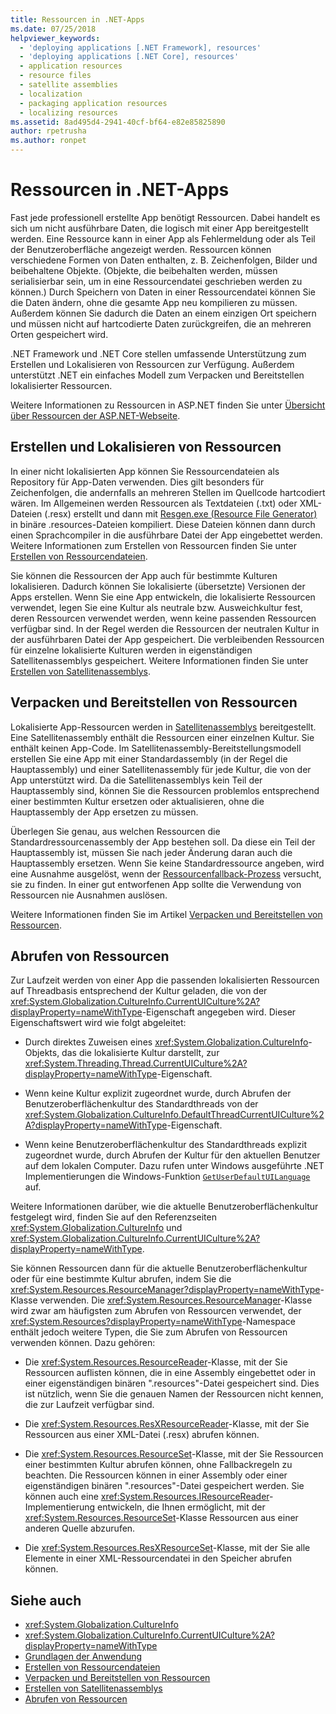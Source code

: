 ```yaml
---
title: Ressourcen in .NET-Apps
ms.date: 07/25/2018
helpviewer_keywords:
  - 'deploying applications [.NET Framework], resources'
  - 'deploying applications [.NET Core], resources'
  - application resources
  - resource files
  - satellite assemblies
  - localization
  - packaging application resources
  - localizing resources
ms.assetid: 8ad495d4-2941-40cf-bf64-e82e85825890
author: rpetrusha
ms.author: ronpet
---
```

# <a name="resources-in-net-apps"></a>Ressourcen in .NET-Apps
Fast jede professionell erstellte App benötigt Ressourcen. Dabei handelt es sich um nicht ausführbare Daten, die logisch mit einer App bereitgestellt werden. Eine Ressource kann in einer App als Fehlermeldung oder als Teil der Benutzeroberfläche angezeigt werden. Ressourcen können verschiedene Formen von Daten enthalten, z. B. Zeichenfolgen, Bilder und beibehaltene Objekte. (Objekte, die beibehalten werden, müssen serialisierbar sein, um in eine Ressourcendatei geschrieben werden zu können.) Durch Speichern von Daten in einer Ressourcendatei können Sie die Daten ändern, ohne die gesamte App neu kompilieren zu müssen. Außerdem können Sie dadurch die Daten an einem einzigen Ort speichern und müssen nicht auf hartcodierte Daten zurückgreifen, die an mehreren Orten gespeichert wird.  
  
 .NET Framework und .NET Core stellen umfassende Unterstützung zum Erstellen und Lokalisieren von Ressourcen zur Verfügung. Außerdem unterstützt .NET ein einfaches Modell zum Verpacken und Bereitstellen lokalisierter Ressourcen.  
  
 Weitere Informationen zu Ressourcen in ASP.NET finden Sie unter [Übersicht über Ressourcen der ASP.NET-Webseite](https://msdn.microsoft.com/library/0936b3b2-9e6e-4abe-9c06-364efef9dbbd).  
  
 ## <a name="creating-and-localizing-resources"></a>Erstellen und Lokalisieren von Ressourcen  
 In einer nicht lokalisierten App können Sie Ressourcendateien als Repository für App-Daten verwenden. Dies gilt besonders für Zeichenfolgen, die andernfalls an mehreren Stellen im Quellcode hartcodiert wären. Im Allgemeinen werden Ressourcen als Textdateien (.txt) oder XML-Dateien (.resx) erstellt und dann mit [Resgen.exe (Resource File Generator)](../../../docs/framework/tools/resgen-exe-resource-file-generator.md) in binäre .resources-Dateien kompiliert. Diese Dateien können dann durch einen Sprachcompiler in die ausführbare Datei der App eingebettet werden. Weitere Informationen zum Erstellen von Ressourcen finden Sie unter [Erstellen von Ressourcendateien](../../../docs/framework/resources/creating-resource-files-for-desktop-apps.md).  
  
 Sie können die Ressourcen der App auch für bestimmte Kulturen lokalisieren. Dadurch können Sie lokalisierte (übersetzte) Versionen der Apps erstellen. Wenn Sie eine App entwickeln, die lokalisierte Ressourcen verwendet, legen Sie eine Kultur als neutrale bzw. Ausweichkultur fest, deren Ressourcen verwendet werden, wenn keine passenden Ressourcen verfügbar sind. In der Regel werden die Ressourcen der neutralen Kultur in der ausführbaren Datei der App gespeichert. Die verbleibenden Ressourcen für einzelne lokalisierte Kulturen werden in eigenständigen Satellitenassemblys gespeichert. Weitere Informationen finden Sie unter [Erstellen von Satellitenassemblys](../../../docs/framework/resources/creating-satellite-assemblies-for-desktop-apps.md).  
  
## <a name="packaging-and-deploying-resources"></a>Verpacken und Bereitstellen von Ressourcen  
 Lokalisierte App-Ressourcen werden in [Satellitenassemblys](../../../docs/framework/resources/packaging-and-deploying-resources-in-desktop-apps.md) bereitgestellt. Eine Satellitenassembly enthält die Ressourcen einer einzelnen Kultur. Sie enthält keinen App-Code. Im Satellitenassembly-Bereitstellungsmodell erstellen Sie eine App mit einer Standardassembly (in der Regel die Hauptassembly) und einer Satellitenassembly für jede Kultur, die von der App unterstützt wird. Da die Satellitenassemblys kein Teil der Hauptassembly sind, können Sie die Ressourcen problemlos entsprechend einer bestimmten Kultur ersetzen oder aktualisieren, ohne die Hauptassembly der App ersetzen zu müssen.  
  
 Überlegen Sie genau, aus welchen Ressourcen die Standardressourcenassembly der App bestehen soll. Da diese ein Teil der Hauptassembly ist, müssen Sie nach jeder Änderung daran auch die Hauptassembly ersetzen. Wenn Sie keine Standardressource angeben, wird eine Ausnahme ausgelöst, wenn der [Ressourcenfallback-Prozess](../../../docs/framework/resources/packaging-and-deploying-resources-in-desktop-apps.md) versucht, sie zu finden. In einer gut entworfenen App sollte die Verwendung von Ressourcen nie Ausnahmen auslösen.  
  
 Weitere Informationen finden Sie im Artikel [Verpacken und Bereitstellen von Ressourcen](../../../docs/framework/resources/packaging-and-deploying-resources-in-desktop-apps.md).  
  
## <a name="retrieving-resources"></a>Abrufen von Ressourcen  
 Zur Laufzeit werden von einer App die passenden lokalisierten Ressourcen auf Threadbasis entsprechend der Kultur geladen, die von der <xref:System.Globalization.CultureInfo.CurrentUICulture%2A?displayProperty=nameWithType>-Eigenschaft angegeben wird. Dieser Eigenschaftswert wird wie folgt abgeleitet:  
  
-   Durch direktes Zuweisen eines <xref:System.Globalization.CultureInfo>-Objekts, das die lokalisierte Kultur darstellt, zur <xref:System.Threading.Thread.CurrentUICulture%2A?displayProperty=nameWithType>-Eigenschaft.  
  
-   Wenn keine Kultur explizit zugeordnet wurde, durch Abrufen der Benutzeroberflächenkultur des Standardthreads von der <xref:System.Globalization.CultureInfo.DefaultThreadCurrentUICulture%2A?displayProperty=nameWithType>-Eigenschaft.  
  
-   Wenn keine Benutzeroberflächenkultur des Standardthreads explizit zugeordnet wurde, durch Abrufen der Kultur für den aktuellen Benutzer auf dem lokalen Computer. Dazu rufen unter Windows ausgeführte .NET Implementierungen die Windows-Funktion [`GetUserDefaultUILanguage`](/windows/desktop/api/winnls/nf-winnls-getuserdefaultuilanguage) auf.  
  
 Weitere Informationen darüber, wie die aktuelle Benutzeroberflächenkultur festgelegt wird, finden Sie auf den Referenzseiten <xref:System.Globalization.CultureInfo> und <xref:System.Globalization.CultureInfo.CurrentUICulture%2A?displayProperty=nameWithType>.  
  
 Sie können Ressourcen dann für die aktuelle Benutzeroberflächenkultur oder für eine bestimmte Kultur abrufen, indem Sie die <xref:System.Resources.ResourceManager?displayProperty=nameWithType>-Klasse verwenden. Die <xref:System.Resources.ResourceManager>-Klasse wird zwar am häufigsten zum Abrufen von Ressourcen verwendet, der <xref:System.Resources?displayProperty=nameWithType>-Namespace enthält jedoch weitere Typen, die Sie zum Abrufen von Ressourcen verwenden können. Dazu gehören:  
  
-   Die <xref:System.Resources.ResourceReader>-Klasse, mit der Sie Ressourcen auflisten können, die in eine Assembly eingebettet oder in einer eigenständigen binären ".resources"-Datei gespeichert sind. Dies ist nützlich, wenn Sie die genauen Namen der Ressourcen nicht kennen, die zur Laufzeit verfügbar sind.  
  
-   Die <xref:System.Resources.ResXResourceReader>-Klasse, mit der Sie Ressourcen aus einer XML-Datei (.resx) abrufen können.  
  
-   Die <xref:System.Resources.ResourceSet>-Klasse, mit der Sie Ressourcen einer bestimmten Kultur abrufen können, ohne Fallbackregeln zu beachten. Die Ressourcen können in einer Assembly oder einer eigenständigen binären ".resources"-Datei gespeichert werden. Sie können auch eine <xref:System.Resources.IResourceReader>-Implementierung entwickeln, die Ihnen ermöglicht, mit der <xref:System.Resources.ResourceSet>-Klasse Ressourcen aus einer anderen Quelle abzurufen.  
  
-   Die <xref:System.Resources.ResXResourceSet>-Klasse, mit der Sie alle Elemente in einer XML-Ressourcendatei in den Speicher abrufen können.  
  
## <a name="see-also"></a>Siehe auch
- <xref:System.Globalization.CultureInfo>
- <xref:System.Globalization.CultureInfo.CurrentUICulture%2A?displayProperty=nameWithType>
- [Grundlagen der Anwendung](../../../docs/standard/application-essentials.md)
- [Erstellen von Ressourcendateien](../../../docs/framework/resources/creating-resource-files-for-desktop-apps.md)
- [Verpacken und Bereitstellen von Ressourcen](../../../docs/framework/resources/packaging-and-deploying-resources-in-desktop-apps.md)
- [Erstellen von Satellitenassemblys](../../../docs/framework/resources/creating-satellite-assemblies-for-desktop-apps.md)
- [Abrufen von Ressourcen](../../../docs/framework/resources/retrieving-resources-in-desktop-apps.md)
